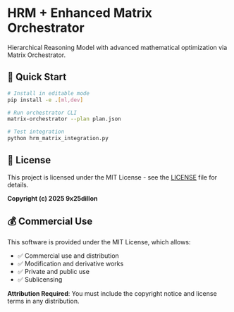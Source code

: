 # HRM + Enhanced Matrix Orchestrator

Hierarchical Reasoning Model with advanced mathematical optimization via Matrix Orchestrator.

## 🚀 Quick Start

```bash
# Install in editable mode
pip install -e .[ml,dev]

# Run orchestrator CLI
matrix-orchestrator --plan plan.json

# Test integration
python hrm_matrix_integration.py
```

## 📜 License

This project is licensed under the MIT License - see the [LICENSE](LICENSE) file for details.

**Copyright (c) 2025 9x25dillon**

## 💰 Commercial Use

This software is provided under the MIT License, which allows:
- ✅ Commercial use and distribution
- ✅ Modification and derivative works
- ✅ Private and public use
- ✅ Sublicensing

**Attribution Required**: You must include the copyright notice and license terms in any distribution.